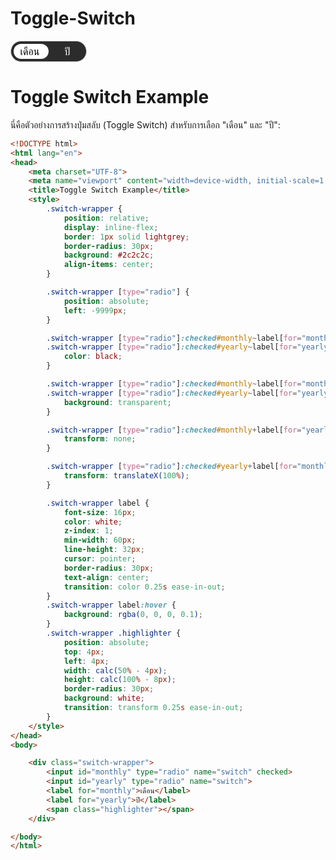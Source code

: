 # Toggle-Switch

<style>
    .switch-wrapper {
        position: relative;
        display: inline-flex;
        border: 1px solid lightgrey;
        border-radius: 30px;
        background: #2c2c2c;
        align-items: center;
    }

    .switch-wrapper [type="radio"] {
        position: absolute;
        left: -9999px;
    }

    .switch-wrapper [type="radio"]:checked#monthly~label[for="monthly"],
    .switch-wrapper [type="radio"]:checked#yearly~label[for="yearly"] {
        color: black;
    }

    .switch-wrapper [type="radio"]:checked#monthly~label[for="monthly"]:hover,
    .switch-wrapper [type="radio"]:checked#yearly~label[for="yearly"]:hover {
        background: transparent;
    }

    .switch-wrapper [type="radio"]:checked#monthly+label[for="yearly"]~.highlighter {
        transform: none;
    }

    .switch-wrapper [type="radio"]:checked#yearly+label[for="monthly"]~.highlighter {
        transform: translateX(100%);
    }

    .switch-wrapper label {
        font-size: 16px;
        color:white;
        z-index: 1;
        min-width: 60px;
        line-height: 32px;
        cursor: pointer;
        border-radius: 30px;
        text-align: center;
        transition: color 0.25s ease-in-out;
    }
    .switch-wrapper label:hover {
        background: rgba(0, 0, 0, 0.1);
    }
    .switch-wrapper .highlighter {
        position: absolute;
        top: 4px;
        left: 4px;
        width: calc(50% - 4px);
        height: calc(100% - 8px);
        border-radius: 30px;
        background: white;
        transition: transform 0.25s ease-in-out;
    }
</style>    

<div class="switch-wrapper">
    <input id="monthly" type="radio" name="switch" checked>
    <input id="yearly" type="radio" name="switch">
    <label for="monthly">เดือน</label>
    <label for="yearly">ปี</label>
    <span class="highlighter"></span>
</div>

# Toggle Switch Example

นี่คือตัวอย่างการสร้างปุ่มสลับ (Toggle Switch) สำหรับการเลือก "เดือน" และ "ปี":

```html
<!DOCTYPE html>
<html lang="en">
<head>
    <meta charset="UTF-8">
    <meta name="viewport" content="width=device-width, initial-scale=1.0">
    <title>Toggle Switch Example</title>
    <style>
        .switch-wrapper {
            position: relative;
            display: inline-flex;
            border: 1px solid lightgrey;
            border-radius: 30px;
            background: #2c2c2c;
            align-items: center;
        }

        .switch-wrapper [type="radio"] {
            position: absolute;
            left: -9999px;
        }

        .switch-wrapper [type="radio"]:checked#monthly~label[for="monthly"],
        .switch-wrapper [type="radio"]:checked#yearly~label[for="yearly"] {
            color: black;
        }

        .switch-wrapper [type="radio"]:checked#monthly~label[for="monthly"]:hover,
        .switch-wrapper [type="radio"]:checked#yearly~label[for="yearly"]:hover {
            background: transparent;
        }

        .switch-wrapper [type="radio"]:checked#monthly+label[for="yearly"]~.highlighter {
            transform: none;
        }

        .switch-wrapper [type="radio"]:checked#yearly+label[for="monthly"]~.highlighter {
            transform: translateX(100%);
        }

        .switch-wrapper label {
            font-size: 16px;
            color: white;
            z-index: 1;
            min-width: 60px;
            line-height: 32px;
            cursor: pointer;
            border-radius: 30px;
            text-align: center;
            transition: color 0.25s ease-in-out;
        }
        .switch-wrapper label:hover {
            background: rgba(0, 0, 0, 0.1);
        }
        .switch-wrapper .highlighter {
            position: absolute;
            top: 4px;
            left: 4px;
            width: calc(50% - 4px);
            height: calc(100% - 8px);
            border-radius: 30px;
            background: white;
            transition: transform 0.25s ease-in-out;
        }
    </style>
</head>
<body>

    <div class="switch-wrapper">
        <input id="monthly" type="radio" name="switch" checked>
        <input id="yearly" type="radio" name="switch">
        <label for="monthly">เดือน</label>
        <label for="yearly">ปี</label>
        <span class="highlighter"></span>
    </div>

</body>
</html>
